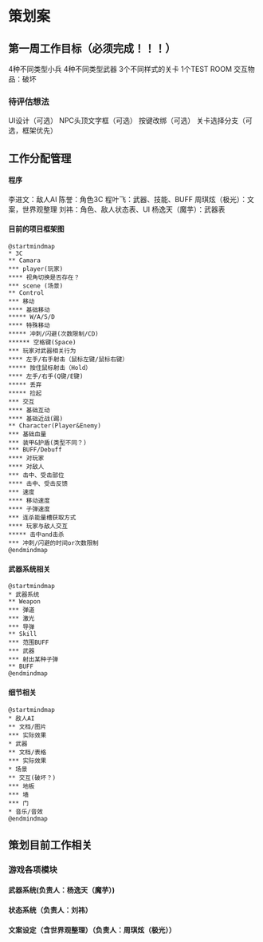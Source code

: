 # 策划案
## 第一周工作目标（必须完成！！！）
4种不同类型小兵
4种不同类型武器
3个不同样式的关卡
1个TEST ROOM
交互物品：破坏


### 待评估想法
UI设计（可选）
NPC头顶文字框（可选）
按键改绑（可选）
关卡选择分支（可选，框架优先）


## 工作分配管理
#### 程序
李进文：敌人AI
陈誉：角色3C
程叶飞：武器、技能、BUFF
周琪炫（极光）：文案，世界观整理
刘祎：角色、敌人状态表、UI
杨逸天（魔芋）：武器表

#### 目前的项目框架图
```plantuml
@startmindmap
* 3C
** Camara
*** player(玩家)
**** 视角切换是否存在？
*** scene (场景)
** Control
*** 移动
**** 基础移动
***** W/A/S/D
**** 特殊移动
***** 冲刺/闪避(次数限制/CD)
****** 空格键(Space)
*** 玩家对武器相关行为
**** 左手/右手射击（鼠标左键/鼠标右键）
***** 按住鼠标射击（Hold）
**** 左手/右手(Q键/E键)
***** 丢弃
***** 捡起
*** 交互
**** 基础互动
**** 基础近战(踢)
** Character(Player&Enemy)
*** 基础血量
*** 装甲&护盾(类型不同？)
*** BUFF/Debuff
**** 对玩家
**** 对敌人
*** 击中、受击部位
**** 击中、受击反馈
*** 速度
**** 移动速度
**** 子弹速度
*** 连杀能量槽获取方式
**** 玩家与敌人交互
***** 击中and击杀
*** 冲刺/闪避的时间or次数限制
@endmindmap
```
#### 武器系统相关
```plantuml
@startmindmap
* 武器系统
** Weapon
*** 弹道
*** 激光
*** 导弹
** Skill
*** 范围BUFF
*** 武器
*** 射出某种子弹
** BUFF
@endmindmap
```
#### 细节相关
```plantuml
@startmindmap
* 敌人AI
** 文档/图片
*** 实际效果
* 武器
** 文档/表格
*** 实际效果
* 场景
** 交互(破坏？)
*** 地板
*** 墙
*** 门
* 音乐/音效
@endmindmap
```
## 策划目前工作相关
### 游戏各项模块
#### 武器系统(负责人：杨逸天（魔芋）)











#### 状态系统（负责人：刘祎）








#### 文案设定（含世界观整理）（负责人：周琪炫（极光））